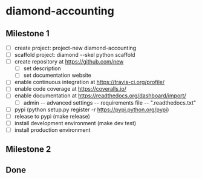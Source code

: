 # diamond-accounting

## Milestone 1

- [ ] create project: project-new diamond-accounting
- [ ] scaffold project: diamond --skel python scaffold
- [ ] create repository at https://github.com/new
    + [ ] set description
    + [ ] set documentation website
- [ ] enable continuous integration at https://travis-ci.org/profile/
- [ ] enable code coverage at https://coveralls.io/
- [ ] enable documentation at https://readthedocs.org/dashboard/import/
    + [ ] admin -- advanced settings -- requirements file -- ".readthedocs.txt"
- [ ] pypi (python setup.py register -r https://pypi.python.org/pypi)
- [ ] release to pypi (make release)
- [ ] install development environment (make dev test)
- [ ] install production environment

## Milestone 2

## Done
